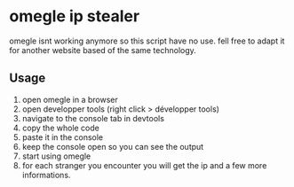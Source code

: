 # omegle ip stealer
omegle isnt working anymore so this script have no use. fell free to adapt it for another website based of the same technology.
## Usage
1. open omegle in a browser
2. open developper tools (right click > développer tools)
3. navigate to the console tab in devtools
4. copy the whole code
5. paste it in the console
6. keep the console open so you can see the output
7. start using omegle
8. for each stranger you encounter you will get the ip and a few more informations.
